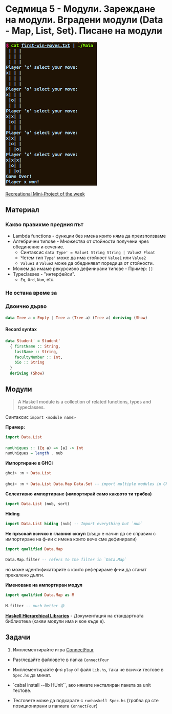 # Седмица 5 - Модули. Зареждане на модули. Вградени модули (Data - Map, List, Set). Писане на модули

![Tic Tac Toe](../assets/tic-tac-toe.png)

[Recreational Mini-Project of the week](./TicTacToe)

## Материал

### Какво правихме предния път

- Lambda functions - функции без имена които няма да преизползваме
- Алгебрични типове - Множества от стойности получени чрез обединение и сечение.
  - Синтаксис `data Type' = Value1 String String | Value2 Float`
  - Четем тип `Type'` може да има стойност `Value1` или `Value2`
  - `Value1` и `Value2` може да обединяват поредица от стойности.
- Можем да имаме рекурсивно дефинирани типове - Пример: `[]`
- Typeclasses - "интерфейси".
  - `Eq`, `Ord`, `Num`, etc.

### Не остана време за

### Двоично дърво

```hs
data Tree a = Empty | Tree a (Tree a) (Tree a) deriving (Show)
```

#### Record syntax

```hs
data Student' = Student'
  { firstName :: String,
    lastName :: String,
    facultyNumber :: Int,
    bio :: String
  }
  deriving (Show)
```

## Модули

> A Haskell module is a collection of related functions, types and typeclasses.

Синтаксис `import <module name>`

**Пример:**

```hs
import Data.List

numUniques :: (Eq a) => [a] -> Int
numUniques = length . nub
```

**Импортиране в GHCi**

```hs
ghci> :m + Data.List

ghci> :m + Data.List Data.Map Data.Set -- import multiple modules in GHCi
```

**Селективно импортиране (импортирай само каквото ти трябва)**

```hs
import Data.List (nub, sort)
```

**Hiding**

```hs
import Data.List hiding (nub) -- Import everything but `nub`
```

**Не пръскай всичко в главния скоуп** (също е начин да се справим с импортиране на ф-ии с имена които вече сме дефинирали)

```hs
import qualified Data.Map

Data.Map.filter -- refers to the filter in `Data.Map`
```

но може идентификаторите с които реферираме ф-ии да станат прекалено дълги.

**Именоване на импортиран модул**

```hs
import qualified Data.Map as M

M.filter -- much better 😌
```

**[Haskell Hierarchical Libraries](https://downloads.haskell.org/~ghc/latest/docs/html/libraries/)** - Документация на стандартната библиотека (какви модули има и кое къде е).

## Задачи

1. Имплементирайте игра [ConnectFour](https://en.wikipedia.org/wiki/Connect_Four)

- Разгледайте файловете в папка `ConnectFour`
- Имплементирайте ф-я `play` от файл `Lib.hs`, така че всички тестове в
  `Spec.hs` да минат.

- `cabal install --lib HUnit``, ако нямате инсталиран пакета за unit тестове.

- Тестовете може да подкарате с `runhaskell Spec.hs` (трябва да сте позиционирани в папката `ConnectFour`)
